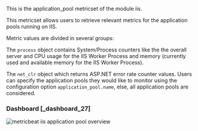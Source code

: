 This is the application_pool metricset of the module iis.

This metricset allows users to retrieve relevant metrics for the application pools running on IIS.

Metric values are divided in several groups:

The `process` object contains System/Process counters like the the overall server and CPU usage for the IIS Worker Process and memory (currently used and available memory for the IIS Worker Process).

The `net_clr` object which returns ASP.NET error rate counter values. Users can specify the application pools they would like to monitor using the configuration option `application_pool.name`, else, all application pools are considered.


### Dashboard [_dashboard_27]

![metricbeat iis application pool overview](images/metricbeat-iis-application-pool-overview.png)
